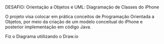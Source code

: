 DESAFIO:
Orientação a Objetos e UML: Diagramação de Classes do iPhone


O projeto visa colocar em prática conceitos de Programação Orientada a Objetos, por meio da criação de um modelo conceitual do iPhone e posterior implementação em código Java.

Fiz o Diagrama utiilizando o Draw.io
